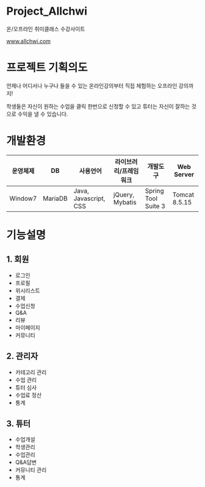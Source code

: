 # Project_Allchwi
온/오프라인 취미클래스 수강사이트

www.allchwi.com

# 프로젝트 기획의도
언제나 어디서나 누구나 들을 수 있는 온라인강의부터
직접 체험하는 오프라인 강의까지!

학생들은 자신이 원하는 수업을 클릭 한번으로 신청할 수 있고 
튜터는 자신이 잘하는 것으로 수익을 낼 수 있습니다.


# 개발환경
| 운영체제 	| DB 	| 사용언어 	| 라이브러리/프레임워크	| 개발도구	| Web Server  	|  
|-	|-	|-	|-	|-	|-	|
| Window7 	| MariaDB 	| Java, Javascript, CSS 	| jQuery, Mybatis 	|  Spring Tool Suite 3	|  Tomcat 8.5.15	| 

# 기능설명

## 1. 회원

- 로그인
- 프로필
- 위시리스트
- 결제
- 수업신청
- Q&A
- 리뷰
- 마이페이지
- 커뮤니티

## 2. 관리자

- 카테고리 관리
- 수업 관리
- 튜터 심사
- 수업료 정산
- 통계

## 3. 튜터

- 수업개설
- 학생관리
- 수업관리
- Q&A답변
- 커뮤니티 관리
- 통계
